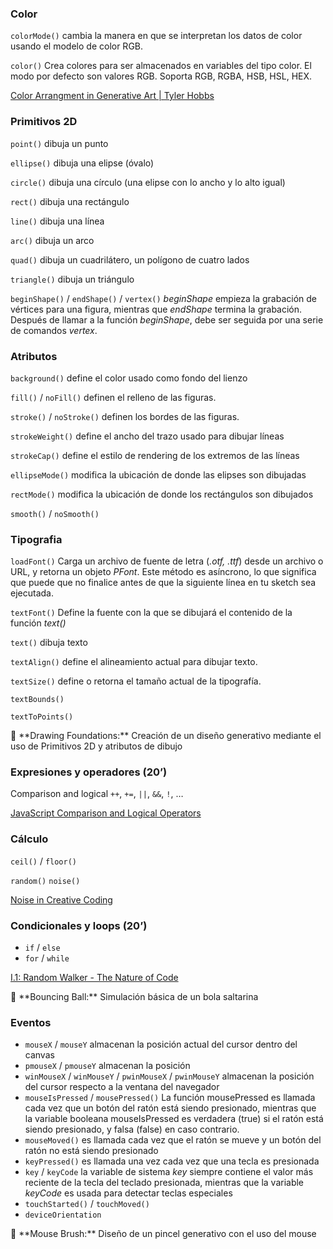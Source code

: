 ### Color

`colorMode()` cambia la manera en que se interpretan los datos de color usando el modelo de color RGB.

`color()` Crea colores para ser almacenados en variables del tipo color. El modo por defecto son valores RGB. Soporta RGB, RGBA, HSB, HSL, HEX.

[Color Arrangment in Generative Art | Tyler Hobbs](https://www.tylerxhobbs.com/words/color-arrangment-in-generative-art)

### Primitivos 2D

`point()` dibuja un punto

`ellipse()` dibuja una elipse (óvalo)

`circle()` dibuja una círculo (una elipse con lo ancho y lo alto igual)

 `rect()` dibuja una rectángulo

`line()` dibuja una línea

`arc()` dibuja un arco

`quad()` dibuja un cuadrilátero, un polígono de cuatro lados

`triangle()` dibuja un triángulo

`beginShape()` / `endShape()` / `vertex()` *beginShape* empieza la grabación de vértices para una figura, mientras que *endShape* termina la grabación. Después de llamar a la función *beginShape*, debe ser seguida por una serie de comandos *vertex*.

### Atributos

`background()` define el color usado como fondo del lienzo

`fill()` / `noFill()` definen el relleno de las figuras.

`stroke()` / `noStroke()` definen los bordes de las figuras.

`strokeWeight()` define el ancho del trazo usado para dibujar líneas

`strokeCap()` define el estilo de rendering de los extremos de las líneas

`ellipseMode()`  modifica la ubicación de donde las elipses son dibujadas

`rectMode()` modifica la ubicación de donde los rectángulos son dibujados

`smooth()` / `noSmooth()`

### Tipografia

`loadFont()` Carga un archivo de fuente de letra (*.otf, .ttf*) desde un archivo o URL, y retorna un objeto *PFont*. Este método es asíncrono, lo que significa que puede que no finalice antes de que la siguiente línea en tu sketch sea ejecutada.

`textFont()` Define la fuente con la que se dibujará el contenido de la función *text()*

`text()` dibuja texto

`textAlign()` define el alineamiento actual para dibujar texto. 

`textSize()` define o retorna el tamaño actual de la tipografía.

`textBounds()`

`textToPoints()` 

<aside>
💪 **Drawing Foundations:** Creación de un diseño generativo mediante el uso de Primitivos 2D y atributos de dibujo

</aside>

### Expresiones y operadores (20’)

Comparison and logical `++`, `+=`, `||`, `&&`, `!`, …

[JavaScript Comparison and Logical Operators](https://www.w3schools.com/js/js_comparisons.asp)

### Cálculo

`ceil()` / `floor()` 

`random()`  `noise()`

[Noise in Creative Coding](https://varun.ca/noise/)

### Condicionales y loops (20’)

- `if` / `else`
- `for` / `while`

[I.1: Random Walker - The Nature of Code](https://www.youtube.com/watch?v=rqecAdEGW6I)

<aside>
💪 **Bouncing Ball:** Simulación básica de un bola saltarina

</aside>

### Eventos

- `mouseX` / `mouseY` almacenan la posición actual del cursor dentro del canvas
- `pmouseX` / `pmouseY` almacenan la posición
- `winMouseX` / `winMouseY` / `pwinMouseX` / `pwinMouseY` almacenan la posición del cursor respecto a la ventana del navegador
- `mouseIsPressed` / `mousePressed()` La función mousePressed es llamada cada vez que un botón del ratón está siendo presionado, mientras que la variable booleana mouseIsPressed es verdadera (true) si el ratón está siendo presionado, y falsa (false) en caso contrario.
- `mouseMoved()` es llamada cada vez que el ratón se mueve y un botón del ratón no está siendo presionado
- `keyPressed()` es llamada una vez cada vez que una tecla es presionada
- `key` / `keyCode` la variable de sistema *key* siempre contiene el valor más reciente de la tecla del teclado presionada, mientras que la variable *keyCode* es usada para detectar teclas especiales
- `touchStarted()` / `touchMoved()`
- `deviceOrientation`

<aside>
💪 **Mouse Brush:** Diseño de un pincel generativo con el uso del mouse

</aside>